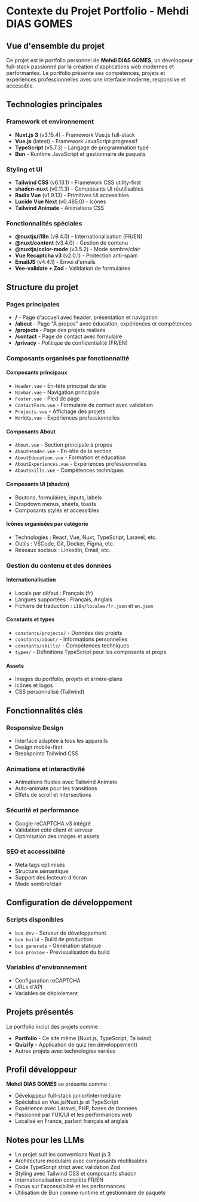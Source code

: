 # Contexte du Projet Portfolio - Mehdi DIAS GOMES

## Vue d'ensemble du projet

Ce projet est le portfolio personnel de **Mehdi DIAS GOMES**, un développeur full-stack passionné par la création d'applications web modernes et performantes. Le portfolio présente ses compétences, projets et expériences professionnelles avec une interface moderne, responsive et accessible.

## Technologies principales

### Framework et environnement
- **Nuxt.js 3** (v3.15.4) - Framework Vue.js full-stack
- **Vue.js** (latest) - Framework JavaScript progressif
- **TypeScript** (v5.7.3) - Langage de programmation typé
- **Bun** - Runtime JavaScript et gestionnaire de paquets

### Styling et UI
- **Tailwind CSS** (v6.13.1) - Framework CSS utility-first
- **shadcn-nuxt** (v0.11.3) - Composants UI réutilisables
- **Radix Vue** (v1.9.13) - Primitives UI accessibles
- **Lucide Vue Next** (v0.485.0) - Icônes
- **Tailwind Animate** - Animations CSS

### Fonctionnalités spéciales
- **@nuxtjs/i18n** (v9.4.0) - Internationalisation (FR/EN)
- **@nuxt/content** (v3.4.0) - Gestion de contenu
- **@nuxtjs/color-mode** (v3.5.2) - Mode sombre/clair
- **Vue Recaptcha v3** (v2.0.1) - Protection anti-spam
- **EmailJS** (v4.4.1) - Envoi d'emails
- **Vee-validate + Zod** - Validation de formulaires

## Structure du projet

### Pages principales
- **/** - Page d'accueil avec header, présentation et navigation
- **/about** - Page "À propos" avec éducation, expériences et compétences
- **/projects** - Page des projets réalisés
- **/contact** - Page de contact avec formulaire
- **/privacy** - Politique de confidentialité (FR/EN)

### Composants organisés par fonctionnalité

#### Composants principaux
- `Header.vue` - En-tête principal du site
- `Navbar.vue` - Navigation principale
- `Footer.vue` - Pied de page
- `ContactForm.vue` - Formulaire de contact avec validation
- `Projects.vue` - Affichage des projets
- `WorkXp.vue` - Expériences professionnelles

#### Composants About
- `About.vue` - Section principale à propos
- `AboutHeader.vue` - En-tête de la section
- `AboutEducation.vue` - Formation et éducation
- `AboutExperiences.vue` - Expériences professionnelles
- `AboutSkills.vue` - Compétences techniques

#### Composants UI (shadcn)
- Boutons, formulaires, inputs, labels
- Dropdown menus, sheets, toasts
- Composants stylés et accessibles

#### Icônes organisées par catégorie
- Technologies : React, Vue, Nuxt, TypeScript, Laravel, etc.
- Outils : VSCode, Git, Docker, Figma, etc.
- Réseaux sociaux : LinkedIn, Email, etc.

### Gestion du contenu et des données

#### Internationalisation
- Locale par défaut : Français (fr)
- Langues supportées : Français, Anglais
- Fichiers de traduction : `i18n/locales/fr.json` et `en.json`

#### Constants et types
- `constants/projects/` - Données des projets
- `constants/about/` - Informations personnelles
- `constants/skills/` - Compétences techniques
- `types/` - Définitions TypeScript pour les composants et props

#### Assets
- Images du portfolio, projets et arrière-plans
- Icônes et logos
- CSS personnalisé (Tailwind)

## Fonctionnalités clés

### Responsive Design
- Interface adaptée à tous les appareils
- Design mobile-first
- Breakpoints Tailwind CSS

### Animations et interactivité
- Animations fluides avec Tailwind Animate
- Auto-animate pour les transitions
- Effets de scroll et intersections

### Sécurité et performance
- Google reCAPTCHA v3 intégré
- Validation côté client et serveur
- Optimisation des images et assets

### SEO et accessibilité
- Meta tags optimisés
- Structure sémantique
- Support des lecteurs d'écran
- Mode sombre/clair

## Configuration de développement

### Scripts disponibles
- `bun dev` - Serveur de développement
- `bun build` - Build de production
- `bun generate` - Génération statique
- `bun preview` - Prévisualisation du build

### Variables d'environnement
- Configuration reCAPTCHA
- URLs d'API
- Variables de déploiement

## Projets présentés

Le portfolio inclut des projets comme :
- **Portfolio** - Ce site même (Nuxt.js, TypeScript, Tailwind)
- **Quizify** - Application de quiz (en développement)
- Autres projets avec technologies variées

## Profil développeur

**Mehdi DIAS GOMES** se présente comme :
- Développeur full-stack junior/intermédiaire
- Spécialisé en Vue.js/Nuxt.js et TypeScript
- Expérience avec Laravel, PHP, bases de données
- Passionné par l'UX/UI et les performances web
- Localisé en France, parlant français et anglais

## Notes pour les LLMs

- Le projet suit les conventions Nuxt.js 3
- Architecture modulaire avec composants réutilisables
- Code TypeScript strict avec validation Zod
- Styling avec Tailwind CSS et composants shadcn
- Internationalisation complète FR/EN
- Focus sur l'accessibilité et les performances
- Utilisation de Bun comme runtime et gestionnaire de paquets